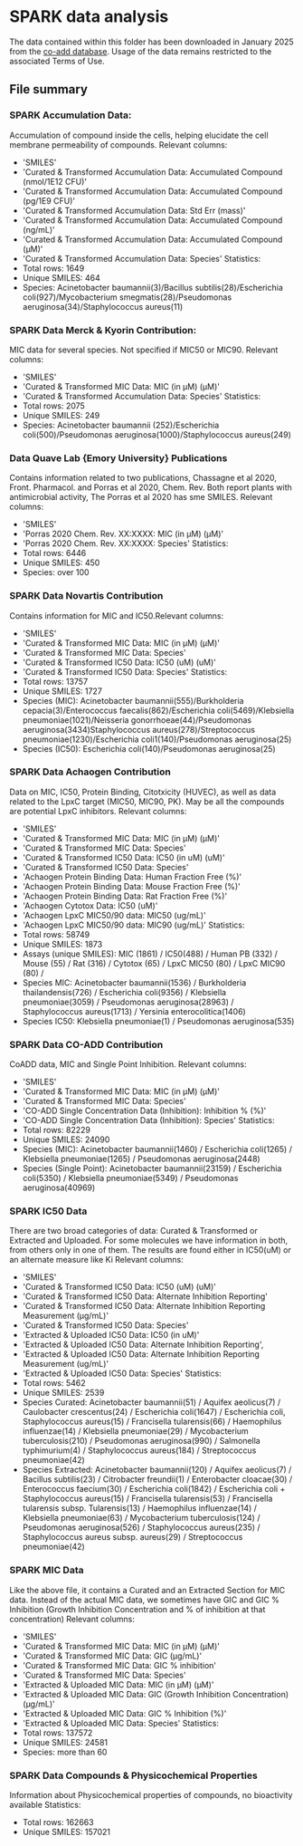# SPARK data analysis

The data contained within this folder has been downloaded in January 2025 from the [co-add database](https://spark.co-add.org/). Usage of the data remains restricted to the associated Terms of Use.

## File summary

### SPARK Accumulation Data: 
Accumulation of compound inside the cells, helping elucidate the cell membrane permeability of compounds. Relevant columns:
* 'SMILES'
* 'Curated & Transformed Accumulation Data: Accumulated Compound (nmol/1E12 CFU)'
* 'Curated & Transformed Accumulation Data: Accumulated Compound (pg/1E9 CFU)'
* 'Curated & Transformed Accumulation Data: Std Err (mass)'
* 'Curated & Transformed Accumulation Data: Accumulated Compound (ng/mL)'
* 'Curated & Transformed Accumulation Data: Accumulated Compound (μM)'
* 'Curated & Transformed Accumulation Data: Species'
Statistics:
* Total rows: 1649
* Unique SMILES: 464
* Species: Acinetobacter baumannii(3)/Bacillus subtilis(28)/Escherichia coli(927)/Mycobacterium smegmatis(28)/Pseudomonas aeruginosa(34)/Staphylococcus aureus(11)

### SPARK Data Merck & Kyorin Contribution:
MIC data for several species. Not specified if MIC50 or MIC90. Relevant columns:
* 'SMILES'
* 'Curated & Transformed MIC Data: MIC (in µM) (µM)'
* 'Curated & Transformed Accumulation Data: Species'
Statistics:
* Total rows: 2075
* Unique SMILES: 249
* Species: Acinetobacter baumannii (252)/Escherichia coli(500)/Pseudomonas aeruginosa(1000)/Staphylococcus aureus(249)

### Data Quave Lab {Emory University} Publications
Contains information related to two publications, Chassagne et al 2020, Front. Pharmacol. and Porras et al 2020, Chem. Rev. Both report plants with antimicrobial activity, The Porras et al 2020 has sme SMILES. Relevant columns:
* 'SMILES'
* 'Porras 2020 Chem. Rev. XX:XXXX: MIC (in µM) (µM)'
* 'Porras 2020 Chem. Rev. XX:XXXX: Species'
Statistics:
* Total rows: 6446
* Unique SMILES: 450
* Species: over 100

### SPARK Data Novartis Contribution
Contains information for MIC and IC50.Relevant columns:
* 'SMILES'
* 'Curated & Transformed MIC Data: MIC (in µM) (µM)'
* 'Curated & Transformed MIC Data: Species'
* 'Curated & Transformed IC50 Data: IC50 (uM) (uM)'
* 'Curated & Transformed IC50 Data: Species'
Statistics:
* Total rows: 13757
* Unique SMILES: 1727
* Species (MIC):  Acinetobacter baumannii(555)/Burkholderia cepacia(3)/Enterococcus faecalis(862)/Escherichia coli(5469)/Klebsiella pneumoniae(1021)/Neisseria gonorrhoeae(44)/Pseudomonas aeruginosa(3434)Staphylococcus aureus(278)/Streptococcus pneumoniae(1230)/Escherichia coli1(140)/Pseudomonas aeruginosa(25)
* Species (IC50): Escherichia coli(140)/Pseudomonas aeruginosa(25)

### SPARK Data Achaogen Contribution
Data on MIC, IC50, Protein Binding, Citotxicity (HUVEC), as well as data related to the LpxC target (MIC50, MIC90, PK). May be all the compounds are potential LpxC inhibitors. Relevant columns:
* 'SMILES'
* 'Curated & Transformed MIC Data: MIC (in µM) (µM)'
* 'Curated & Transformed MIC Data: Species'
* 'Curated & Transformed IC50 Data: IC50 (in uM) (uM)'
* 'Curated & Transformed IC50 Data: Species'
* 'Achaogen Protein Binding Data: Human Fraction Free (%)'
* 'Achaogen Protein Binding Data: Mouse Fraction Free (%)'
* 'Achaogen Protein Binding Data: Rat Fraction Free (%)'
* 'Achaogen Cytotox Data: IC50 (uM)'
* 'Achaogen LpxC MIC50/90 data: MIC50 (ug/mL)'
* 'Achaogen LpxC MIC50/90 data: MIC90 (ug/mL)'
Statistics:
* Total rows: 58749
* Unique SMILES: 1873
* Assays (unique SMILES): MIC (1861) / IC50(488) / Human PB (332) / Mouse (55) / Rat (316) / Cytotox (65) / LpxC MIC50 (80) / LpxC MIC90 (80) /
* Species MIC: Acinetobacter baumannii(1536) / Burkholderia thailandensis(726) / Escherichia coli(9356) / Klebsiella pneumoniae(3059) / Pseudomonas aeruginosa(28963) / Staphylococcus aureus(1713) / Yersinia enterocolitica(1406) 
* Species IC50:  Klebsiella pneumoniae(1) / Pseudomonas aeruginosa(535)

### SPARK Data CO-ADD Contribution
CoADD data, MIC and Single Point Inhibition. Relevant columns:
* 'SMILES'
* 'Curated & Transformed MIC Data: MIC (in µM) (µM)'
* 'Curated & Transformed MIC Data: Species'
* 'CO-ADD Single Concentration Data (Inhibition): Inhibition % (%)'
* 'CO-ADD Single Concentration Data (Inhibition): Species'
Statistics:
* Total rows: 82229
* Unique SMILES: 24090
* Species (MIC): Acinetobacter baumannii(1460) / Escherichia coli(1265) / Klebsiella pneumoniae(1265) / Pseudomonas aeruginosa(2448)
* Species (Single Point): Acinetobacter baumannii(23159) / Escherichia coli(5350) / Klebsiella pneumoniae(5349) / Pseudomonas aeruginosa(40969)

### SPARK IC50 Data
There are two broad categories of data: Curated & Transformed or Extracted and Uploaded. For some molecules we have information in both, from others only in one of them. The results are found either in IC50(uM) or an alternate measure like Ki
Relevant columns:
* 'SMILES'
* 'Curated & Transformed IC50 Data: IC50 (uM) (uM)'
* 'Curated & Transformed IC50 Data: Alternate Inhibition Reporting'
* 'Curated & Transformed IC50 Data: Alternate Inhibition Reporting Measurement (µg/mL)'
* 'Curated & Transformed IC50 Data: Species'
* 'Extracted & Uploaded IC50 Data: IC50 (in uM)'
* 'Extracted & Uploaded IC50 Data: Alternate Inhibition Reporting',
* 'Extracted & Uploaded IC50 Data: Alternate Inhibition Reporting Measurement (ug/mL)'
* 'Extracted & Uploaded IC50 Data: Species'
Statistics:
* Total rows: 5462
* Unique SMILES: 2539
* Species Curated: Acinetobacter baumannii(51) / Aquifex aeolicus(7) / Caulobacter crescentus(24) / Escherichia coli(1647) / Escherichia coli, Staphylococcus aureus(15) / Francisella tularensis(66) / Haemophilus influenzae(14) / Klebsiella pneumoniae(29) / Mycobacterium tuberculosis(210) / Pseudomonas aeruginosa(990) / Salmonella typhimurium(4) / Staphylococcus aureus(184) / Streptococcus pneumoniae(42)
* Species Extracted: Acinetobacter baumannii(120) / Aquifex aeolicus(7) / Bacillus subtilis(23) / Citrobacter freundii(1) / Enterobacter cloacae(30) / Enterococcus faecium(30) / Escherichia coli(1842) / Escherichia coli + Staphylococcus aureus(15) / Francisella tularensis(53) / Francisella tularensis subsp. Tularensis(13) / Haemophilus influenzae(14) / Klebsiella pneumoniae(63) / Mycobacterium tuberculosis(124) / Pseudomonas aeruginosa(526) / Staphylococcus aureus(235) / Staphylococcus aureus subsp. aureus(29) / Streptococcus pneumoniae(42)

### SPARK MIC Data
Like the above file, it contains a Curated and an Extracted Section for MIC data. Instead of the actual MIC data, we sometimes have GIC and GIC % Inhibition (Growth Inhibition Concentration and % of inhibition at that concentration) Relevant columns:
* 'SMILES'
* 'Curated & Transformed MIC Data: MIC (in µM) (µM)'
* 'Curated & Transformed MIC Data: GIC (µg/mL)'
* 'Curated & Transformed MIC Data: GIC % inhibition'
* 'Curated & Transformed MIC Data: Species'
* 'Extracted & Uploaded MIC Data: MIC (in µM) (µM)'
* 'Extracted & Uploaded MIC Data: GIC (Growth Inhibition Concentration) (µg/mL)'
* 'Extracted & Uploaded MIC Data: GIC % Inhibition (%)'
* 'Extracted & Uploaded MIC Data: Species'
Statistics:
* Total rows: 137572
* Unique SMILES: 24581
* Species: more than 60

### SPARK Data Compounds & Physicochemical Properties
Information about Physicochemical properties of compounds, no bioactivity available
Statistics:
* Total rows: 162663
* Unique SMILES: 157021